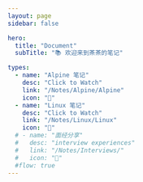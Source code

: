 ```yaml
---
layout: page
sidebar: false

hero:
  title: "Document"
  subTitle: "📚 欢迎来到茶茶的笔记"

types:
  - name: "Alpine 笔记"
    desc: "Click to Watch"
    link: "/Notes/Alpine/Alpine"
    icon: "📄"
  - name: "Linux 笔记"
    desc: "Click to Watch"
    link: "/Notes/Linux/Linux"
    icon: "🐧"
  # - name: "面经分享"
  #   desc: "interview experiences"
  #   link: "/Notes/Interviews/"
  #   icon: "🏃"
  #flow: true
---
```


<script setup>
import BlogArchive from '../../.vitepress/views/BlogArchive.vue'
</script>

<BlogArchive/>
